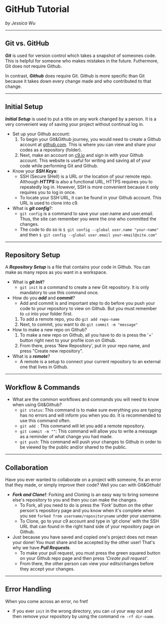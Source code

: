 # GitHub Tutorial

_by Jessica Wu_

---
## Git vs. GitHub
 _**Git**_ is used for version control which takes a snapshot of someones code. 
This is helpful for someone who makes mistakes in the future. 
Futhermore, Git does not require Github. 

In contrast, _**Github**_ does require Git. Github is more specific than Git because it takes 
down every change made and who contributed to that change. 

---
## Initial Setup
_**Initial Setup**_ is used to put a title on any work changed by a person. It is a very convenient
way of saving your project without continual log in.  

* Set up your Github account:
    1. To begin your Git&Github journey, you would need to create a Github account at [github.com](github.com). 
    This is where you can view and share your codes as a repository (folder).  
    2. Next, make an account on [c9.io](c9.io) and sign in with your Github account. This website is useful 
    for writing and saving all of your code while performing Git and Github. 
* Know your _**SSH Keys**_:
    * SSH (Secure SHell) is a URL or the location of your remote repo. Although _**HTTPS**_ is also a functional URL, HTTPS requires
     you to repeatedly log in. However, SSH is more convenient because it only requires 
     you to log in once.  
    * To locate your SSH URL, it can be found in your Github account. This URL is used to clone into c9.
* What is _**git config**_?:
    * `git config` is a command to save your user.name and user.email. Thus, the site can remember you were the 
     one who committed the changes. 
    * The code to do so is `$ git config --global user.name "your-name"` and then 
     `$ git config --global user.email your-email@site.com"` 

---
## Repository Setup
A _**Repository Setup**_ is a file that contains your code in Github. You can make as many repos as you want
in a workspace. 

* What is _**git init**_?
    * `git init` is a command to create a new Git repository. It is only mandatory to use this command once.
* How do you _**add**_ and _**commit**_?
    * Add and commit is and important step to do before you push your code to your repository to view on 
    Github. But you must remember to `cd` into your folder first. 
   1. To add a remote repo, you do `git add repo-name`
   2. Next, to commit, you want to do `git commit -m "message"`
* How to make a new repo on Github?
   1. To make a new repo on Github, all you have to do is press the '+' button right next to your profile icon 
   on Github. 
   2. From there, press 'New Repository', put in your repo name, and press "Create new repository".
* What is a _**remote**_?
    * A remote is a setup to connect your current repository to an external one that lives in Github.

---
## Workflow & Commands
* What are the common workflows and commands you will need to know when using Git&Github?
    * `git status`: This command is to make sure everything you are typing has no errors and will inform you 
    when you do. It is recommended to use this command often.
    * `git add `: This command will let you add a remote repository.
    * `git commit -m ""`: This command will allow you to write a message as a reminder of what change you had made.
    * `git push`: This command will push your changes to Github in order to be viewed by the public and/or shared
    to the public.

---
## Collaboration
Have you ever wanted to collaborate on a project with someone, fix an error that they made, or simply improve their 
code? Well you can with Git&Github!

* _**Fork and Clone!**_: Forking and Cloning is an easy way to bring someone else's repository to you and then you 
can make the changes.
    * To Fork, all you need to do is press the _'Fork'_ button on the other person's repository page and you know when
    it's complete when you see `forked from username/repositoryname` under your username.
    * To Clone, go to your c9 account and type in 'git clone' with the SSH URL that can found in the right hand side
    of your repository page on Github. 
* Just because you have saved and copied one's project does not mean your done! You must share and be accepted by the
other user! That's why we have _**Pull Requests**_.
    * To make your pull request, you must press the green squared button on your Github repo page and then press 
    _'Create pull request'_.
    * From there, the other person can view your edits/changes before they accept your changes.

---
## Error Handling

When you come across an error, no fret! 

* If you ever `init` in the wrong directory, you can `cd` your way out and then remove your repository by using the
command `rm -rf dir-name`.